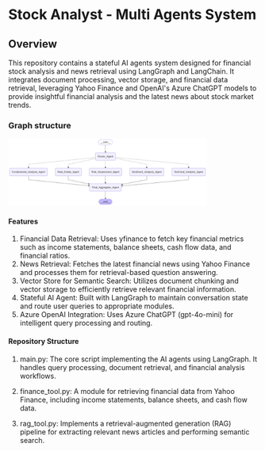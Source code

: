 # Stock Analyst - Multi Agents System

## Overview

This repository contains a stateful AI agents system designed for financial  stock analysis and news retrieval using LangGraph and LangChain. It integrates document processing, vector storage, and financial data retrieval, leveraging Yahoo Finance and OpenAI's Azure ChatGPT models to provide insightful financial analysis and the latest news about stock market trends.

### Graph structure

<img src="MAS_graph.png" width="400">

#### Features

1. Financial Data Retrieval: Uses yfinance to fetch key financial metrics such as income statements, balance sheets, cash flow data, and financial ratios.
2. News Retrieval: Fetches the latest financial news using Yahoo Finance and processes them for retrieval-based question answering.
3. Vector Store for Semantic Search: Utilizes document chunking and vector storage to efficiently retrieve relevant financial information.
4. Stateful AI Agent: Built with LangGraph to maintain conversation state and route user queries to appropriate modules.
5. Azure OpenAI Integration: Uses Azure ChatGPT (gpt-4o-mini) for intelligent query processing and routing.

#### Repository Structure

1. main.py: The core script implementing the AI agents using LangGraph. It handles query processing, document retrieval, and financial analysis workflows.

2. finance_tool.py: A module for retrieving financial data from Yahoo Finance, including income statements, balance sheets, and cash flow data.

3. rag_tool.py: Implements a retrieval-augmented generation (RAG) pipeline for extracting relevant news articles and performing semantic search.